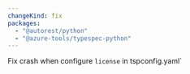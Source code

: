 ```yaml
---
changeKind: fix
packages:
  - "@autorest/python"
  - "@azure-tools/typespec-python"
---
```


Fix crash when configure `license` in tspconfig.yaml`